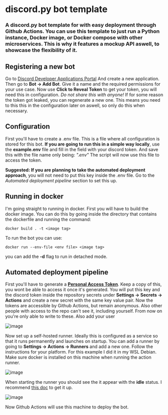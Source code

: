
# discord.py bot template
### A discord.py bot template for with easy deployment through Github Actions. You can use this template to just run a Python instance, Docker image, or Docker compose with other microservices. This is why it features a mockup API aswell, to showcase the flexibility of it.

## Registering a new bot
Go to [Discord Developer Applications Portal](https://discord.com/developers/applications) And create a new application. Then go to **Bot -> Add Bot**. Give it a name and the required permissions for your use case.
Now use **Click to Reveal Token** to get your token, you will need this in configuration. *Do not share this with anyone!* If for some reason the token got leaked, you can regenerate a new one. This means you need to this this in the configuration later on aswell, so only do this when necessary.

## Configuration
First you'll have to create a .env file. This is a file where all configuration is stored for this bot.
**If you are going to run this in a simple way locally**, use the **example.env** file and fill in the field with your discord token. And save this with the file name only being: *".env"* The script will now use this file to access the token.

**Suggested: If you are planning to take the automated deployment approach**, you will not need to put this key inside the .env file. Go to the *Automated deployment pipeline* section to set this up.

## Running in docker
I'm going straight to running in docker. First you will have to build the docker image. You can do this by going inside the directory that contains the dockerfile and running the command:

    docker build . -t <image tag>
To run the bot you can use:

    docker run --env-file <env file> <image tag>

you can add the **-d** flag to run in detached mode.

## Automated deployment pipeline
First you'll have to generate a [**Personal Access Token**](https://docs.github.com/en/authentication/keeping-your-account-and-data-secure/creating-a-personal-access-token).
Keep a copy of this, you wont be able to access it once it's generated.
You will put this key and the discord token inside the repository secrets under **Settings -> Secrets -> Actions** and create a new secret with the same key value pair. Now the tokens are accessible by Github Actions, but remain anonymous. Also other people with access to the repo can't see it, including yourself. From now on you're only able to write to these. Also add your user

![image](https://user-images.githubusercontent.com/55881698/153042695-5a218782-3468-417e-8bc2-d69e573a2fb1.png)

Now set up a self-hosted runner. Ideally this is configured as a service so that it runs permanently and launches on startup. You can add a runner by going to **Settings -> Actions -> Runners** and add a new one. Follow the instructions for your platform. For this example I did it in my WSL Debian. Make sure docker is installed on this machine when running the action runner.

![image](https://user-images.githubusercontent.com/55881698/153045303-8634d5b5-1824-4ddc-b30b-16a1c5115994.png)

When starting the runner you should see the it appear with the **idle** status. I recommend [this doc](https://docs.github.com/en/actions/hosting-your-own-runners/configuring-the-self-hosted-runner-application-as-a-service) to get it up.

![image](https://user-images.githubusercontent.com/55881698/153045424-193ef313-8106-4f3f-8152-005ca40e8112.png)

Now Github Actions will use this machine to deploy the bot.
